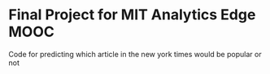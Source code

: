 # Final Project for MIT Analytics Edge MOOC

Code for predicting which article in the new york times would be popular or not

